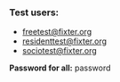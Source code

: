 ### Test users:
- freetest@fixter.org
- residenttest@fixter.org
- sociotest@fixter.org

**Password for all:** password